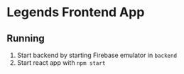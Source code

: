 # Legends Frontend App

## Running

1. Start backend by starting Firebase emulator in `backend`
2. Start react app with `npm start`